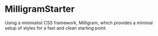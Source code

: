 # MilligramStarter
Using a minimalist CSS framework, Milligram, which provides a minimal setup of styles for a fast and clean starting point.
